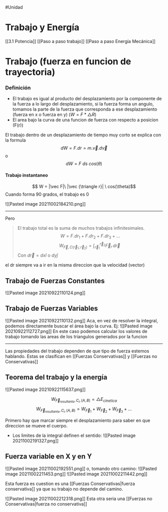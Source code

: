 #Unidad
# Trabajo y Energía
[[3.1 Potencia]]
[[Paso a paso trabajo]]
[[Paso a paso Energía Mecánica]]

# Trabajo (fuerza en funcion de trayectoria)

### Definición
- El trabajo es igual al producto del desplazamiento por la componente de la fuerza a lo largo del desplazamiento, si la fuerza forma un angulo, tomamos la parte de la fuerza que corresponda a ese desplazamiento (fuerza en x o fuerza en y) ($W=F*\triangle R$)
- El area bajo la curva de una funcion de fuerza con respecto a posicion (F(r))

El trabajo dentro de un desplazamiento de tiempo muy corto se explica con la formula 
$$dW=F.dr=m.\vec v.d \vec v$$
						o
$$dW = F\  ds\  cos(\theta)$$

#### Trabajo instantaneo
$$ W = |\vec F|\ |\vec {\triangle r}| \ cos(\theta)$$
Cuando forma 90 grados, el trabajo es 0

![[Pasted image 20211002184210.png]]

---
Pero 
>El trabajo total es la suma de muchos trabajos infinitesimales.
$$W=F.dr_1 + F.dr_2 + F.dr_3 + ...$$
$$W_{\vec F, C(\vec r_1; \vec r_2)}=\int_{\vec r_1}^{\vec r_2}\vec F_{r}\,d \vec r\ $$
Con $d\vec r=dx \hat i$ o $dy \hat j$

el dr siempre va a ir en la misma direccion que la velocidad (vector)
## Trabajo de Fuerzas Constantes
![[Pasted image 20210922110124.png]]
## Trabajo de Fuerzas Variables
![[Pasted image 20210922110132.png]]
Aca, en vez de resolver la integral, podemos directamente buscar el área bajo la curva.
Ej: ![[Pasted image 20210922112727.png]] En este caso podemos calcular los valores de trabajo tomando las areas de los triangulos generados por la funcion

---

Las propiedades del trabajo dependen de que tipo de fuerza estemos hablando. 
Estas se clasifican en [[Fuerzas Conservativas]] y [[Fuerzas no Conservativas]]

## Teorema del trabajo y la energía
![[Pasted image 20210922115637.png]]

$$W_{\vec F_{resultante}, C_i, (A,B)}=\triangle E_{cinetica}$$
$$W_{\vec F_{resultante}, C_i, (A,B)}= W_{\vec F_1} +W_{\vec F_2} +W_{\vec F_3} + ...$$

Primero hay que marcar siempre el desplazamiento para saber en que direccion se mueve el cuerpo.

- Los limites de la integral definen el sentido:
![[Pasted image 20211002191327.png]]


## Fuerza variable en X y en Y
![[Pasted image 20211002192551.png]]
o, tomando otro camino:
![[Pasted image 20211002211453.png]]
![[Pasted image 20211002211442.png]]

Esta fuerza es cuestion es una [[Fuerzas Conservativas|fuerza conservativa]] ya que su trabajo no depende del camino. 

![[Pasted image 20211002212318.png]] Esta otra seria una [[Fuerzas no Conservativas|fuerza no conservativa]]